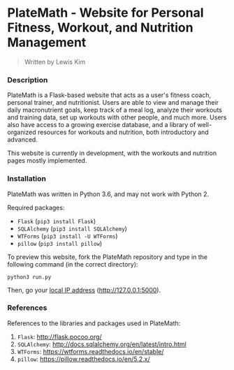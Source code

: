 # PlateMath - Website for Personal Fitness, Workout, and Nutrition Management
> Written by Lewis Kim

### Description

PlateMath is a Flask-based website that acts as a user's fitness coach, personal trainer, and nutritionist. Users are able to view and manage their daily macronutrient goals, keep track of a meal log, analyze their workouts and training data, set up workouts with other people, and much more. Users also have access to a growing exercise database, and a library of well-organized resources for workouts and nutrition, both introductory and advanced.

This website is currently in development, with the workouts and nutrition pages mostly implemented.

### Installation

PlateMath was written in Python 3.6, and may not work with Python 2.

Required packages:
- ``Flask`` (``pip3 install Flask``)
- ``SQLAlchemy`` (``pip3 install SQLAlchemy``)
- ``WTForms`` (``pip3 install -U WTForms``)
- ``pillow`` (``pip3 install pillow``)

To preview this website, fork the PlateMath repository and type in the following command (in the correct directory):

```
python3 run.py
```

Then, go your [local IP address](http://127.0.0.1:5000) (http://127.0.0.1:5000).

### References

References to the libraries and packages used in PlateMath:

1) ``Flask``: http://flask.pocoo.org/
2) ``SQLAlchemy``: http://docs.sqlalchemy.org/en/latest/intro.html
3) ``WTForms``: https://wtforms.readthedocs.io/en/stable/
4) ``pillow``: https://pillow.readthedocs.io/en/5.2.x/
